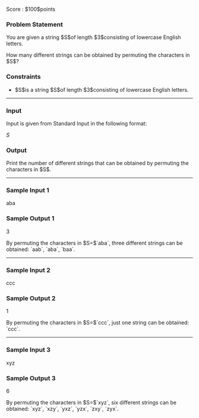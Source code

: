
<div>

<span>

<span>

<p>
Score : $100$points
</p>

<div>

<section>

### **Problem Statement**

<p>
You are given a string $S$of length $3$consisting of lowercase English letters.
</p>

<p>
How many different strings can be obtained by permuting the characters in $S$?
</p>

</section>

</div>

<div>

<section>

### **Constraints**

<ul>

<li>
$S$is a string $S$of length $3$consisting of lowercase English letters.
</li>

</ul>

</section>

</div>

---

<div>

<div>

<section>

### **Input**

<p>
Input is given from Standard Input in the following format:
</p>

<div>

$S$
</div>

</section>

</div>

<div>

<section>

### **Output**

<p>
Print the number of different strings that can be obtained by permuting the characters in $S$.
</p>

</section>

</div>

</div>

---

<div>

<section>

### **Sample Input 1**

<div>

aba

</div>

</section>

</div>

<div>

<section>

### **Sample Output 1**

<div>

3

</div>

<p>
By permuting the characters in $S=$`aba`, three different strings can be obtained: `aab`, `aba`, `baa`.
</p>

</section>

</div>

---

<div>

<section>

### **Sample Input 2**

<div>

ccc

</div>

</section>

</div>

<div>

<section>

### **Sample Output 2**

<div>

1

</div>

<p>
By permuting the characters in $S=$`ccc`, just one string can be obtained: `ccc`.
</p>

</section>

</div>

---

<div>

<section>

### **Sample Input 3**

<div>

xyz

</div>

</section>

</div>

<div>

<section>

### **Sample Output 3**

<div>

6

</div>

<p>
By permuting the characters in $S=$`xyz`, six different strings can be obtained: `xyz`, `xzy`, `yxz`, `yzx`, `zxy`, `zyx`.
</p>

</section>

</div>

</span>

</span>

</div>
